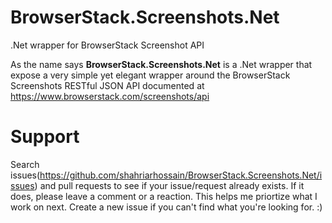 # BrowserStack.Screenshots.Net
.Net wrapper for BrowserStack Screenshot API 

As the name says **BrowserStack.Screenshots.Net** is a .Net wrapper that expose a very simple yet elegant wrapper around the BrowserStack Screenshots RESTful JSON API documented at https://www.browserstack.com/screenshots/api

Support
=====
Search issues(https://github.com/shahriarhossain/BrowserStack.Screenshots.Net/issues) and pull requests to see if your issue/request already exists. If it does, please leave a comment or a reaction. This helps me priortize what I work on next. Create a new issue if you can't find what you're looking for. :)
